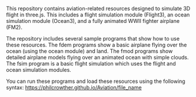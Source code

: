 This repository contains aviation-related resources designed to simulate 3D flight in three.js.  This includes a flight simulation module (Flight3), an ocean simulation module (Ocean3), and a fully animated WWII fighter airplane (FM2).

The repository includes several sample programs that show how to use these resources.
The fdem programs show a basic airplane flying over the ocean (using the ocean module) and land.
The fmod programs show detailed airplane models flying over an animated ocean with simple clouds.
The fsim program is a basic flight simulation which uses the flight and ocean simulation modules.

You can run these programs and load these resources using the following syntax:
https://philcrowther.github.io/Aviation/file_name
